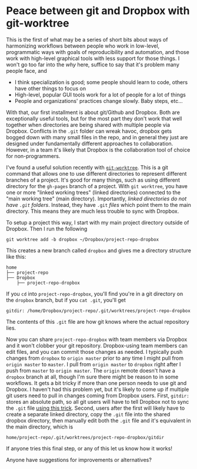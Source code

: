 Peace between git and Dropbox with git-worktree
===============================================

This is the first of what may be a series of short bits about ways of harmonizing workflows between people who work in low-level, programmatic ways with goals of reproducibility and automation, and those work with high-level graphical tools with less support for those things. I won't go too far into the *why* here, suffice to say that it's problem many people face, and

-   I think specialization is good; some people should learn to code, others have other things to focus on
-   High-level, popular GUI tools work for a lot of people for a lot of things
-   People and organizations' practices change slowly. Baby steps, etc...

With that, our first installment is about git/Github and Dropbox. Both are exceptionally useful tools, but for the most part they don't work that well together when directories are being shared with multiple people via Dropbox. Conflicts in the `.git` folder can wreak havoc, dropbox gets bogged down with many small files in the repo, and in general they just are designed under fundamentally different approaches to collaboration. However, in a team it's likely that Dropbox is the collaboration tool of choice for non-programmers.

I've found a useful solution recently with [`git-worktree`](https://git-scm.com/docs/git-worktree). This is a git command that allows one to use different directories to represent different branches of a project. It's good for many things, such as using different directory for the `gh-pages` branch of a project. With `git worktree`, you have one or more "linked working trees" (linked directories) connected to the "main working tree" (main directory). Importantly, *linked directories do not have `.git` folders*. Instead, they have `.git` *files* which point them to the main directory. This means they are much less trouble to sync with Dropbox.

To setup a project this way, I start with my main project directory outside of Dropbox. Then I run the following

    git worktree add -b dropbox ~/Dropbox/project-repo-dropbox

This creates a new branch called `dropbox` and gives me a directory structure like this:

    home
    ├── project-repo
    ├── Dropbox
        ├── project-repo-dropbox

If you `cd` into `project-repo-dropbox`, you'll find you're in a git directory on the `dropbox` branch, but if you `cat .git`, you'll get

    gitdir: /home/Dropbox/project-repo/.git/worktrees/project-repo-dropbox

The contents of this `.git` file are how git knows where the actual repository lies.

Now you can share `project-repo-dropbox` with team members via Dropbox and it won't clobber your git repository. Dropbox-using team members can edit files, and you can commit those changes as needed. I typically push changes from `dropbox` to `origin master` prior to any time I might pull from `origin master` to `master`. I pull from `origin master` to `dropbox` right after I push from `master` to `origin master`. The `origin` remote doesn't have a `dropbox` branch at all, though I'm sure there might be reason to in some workflows. It gets a bit tricky if more than one person needs to use git and Dropbox. I haven't had this problem yet, but it's likely to come up if multiple git users need to pull in changes coming from Dropbox users. First, `gitdir:` stores an absolute path, so all git users will have to tell Dropbox not to sync the `.git` file [using this trick](http://superuser.com/a/757498). Second, users after the first will likely have to create a separate linked directory, copy the `.git` file into the shared dropbox directory, then manually edit both the `.git` file and it's equivalent in the main directory, which is

    home/project-repo/.git/worktrees/project-repo-dropbox/gitdir

If anyone tries this final step, or any of this let us know how it works!

Anyone have suggestions for improvements or alternatives?
